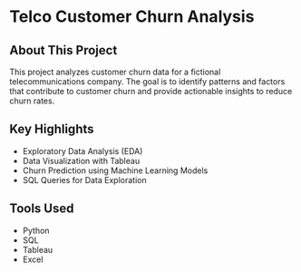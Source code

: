 # Telco Customer Churn Analysis

## About This Project
This project analyzes customer churn data for a fictional telecommunications company. The goal is to identify patterns and factors that contribute to customer churn and provide actionable insights to reduce churn rates.

## Key Highlights
- Exploratory Data Analysis (EDA)
- Data Visualization with Tableau
- Churn Prediction using Machine Learning Models
- SQL Queries for Data Exploration

## Tools Used
- Python
- SQL
- Tableau
- Excel
